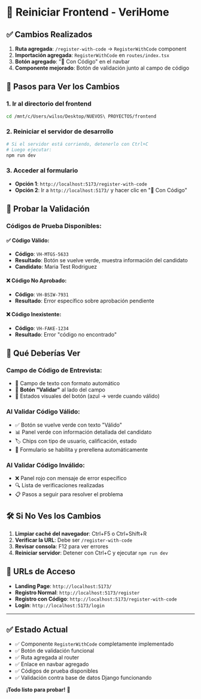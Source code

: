 # 🔄 Reiniciar Frontend - VeriHome

## ✅ Cambios Realizados

1. **Ruta agregada**: `/register-with-code` → `RegisterWithCode` component
2. **Importación agregada**: `RegisterWithCode` en `routes/index.tsx`
3. **Botón agregado**: "🔐 Con Código" en el navbar
4. **Componente mejorado**: Botón de validación junto al campo de código

## 🚀 Pasos para Ver los Cambios

### 1. **Ir al directorio del frontend**
```bash
cd /mnt/c/Users/wilso/Desktop/NUEVOS\ PROYECTOS/frontend
```

### 2. **Reiniciar el servidor de desarrollo**
```bash
# Si el servidor está corriendo, detenerlo con Ctrl+C
# Luego ejecutar:
npm run dev
```

### 3. **Acceder al formulario**
- **Opción 1**: `http://localhost:5173/register-with-code`
- **Opción 2**: Ir a `http://localhost:5173/` y hacer clic en "🔐 Con Código"

## 🧪 Probar la Validación

### Códigos de Prueba Disponibles:

#### ✅ **Código Válido:**
- **Código**: `VH-MTGS-5633`
- **Resultado**: Botón se vuelve verde, muestra información del candidato
- **Candidato**: Maria Test Rodriguez

#### ❌ **Código No Aprobado:**
- **Código**: `VH-BSIW-7931`
- **Resultado**: Error específico sobre aprobación pendiente

#### ❌ **Código Inexistente:**
- **Código**: `VH-FAKE-1234`
- **Resultado**: Error "código no encontrado"

## 🎯 Qué Deberías Ver

### **Campo de Código de Entrevista:**
- 📝 Campo de texto con formato automático
- 🔘 **Botón "Validar"** al lado del campo
- 🎨 Estados visuales del botón (azul → verde cuando válido)

### **Al Validar Código Válido:**
- ✅ Botón se vuelve verde con texto "Válido"
- 📊 Panel verde con información detallada del candidato
- 🏷️ Chips con tipo de usuario, calificación, estado
- 📝 Formulario se habilita y prerellena automáticamente

### **Al Validar Código Inválido:**
- ❌ Panel rojo con mensaje de error específico
- 🔍 Lista de verificaciones realizadas
- 📋 Pasos a seguir para resolver el problema

## 🛠️ Si No Ves los Cambios

1. **Limpiar caché del navegador**: Ctrl+F5 o Ctrl+Shift+R
2. **Verificar la URL**: Debe ser `/register-with-code`
3. **Revisar consola**: F12 para ver errores
4. **Reiniciar servidor**: Detener con Ctrl+C y ejecutar `npm run dev`

## 📱 URLs de Acceso

- **Landing Page**: `http://localhost:5173/`
- **Registro Normal**: `http://localhost:5173/register`
- **Registro con Código**: `http://localhost:5173/register-with-code`
- **Login**: `http://localhost:5173/login`

---

## ✅ **Estado Actual**

- ✅ Componente `RegisterWithCode` completamente implementado
- ✅ Botón de validación funcional
- ✅ Ruta agregada al router
- ✅ Enlace en navbar agregado
- ✅ Códigos de prueba disponibles
- ✅ Validación contra base de datos Django funcionando

**¡Todo listo para probar!** 🎉